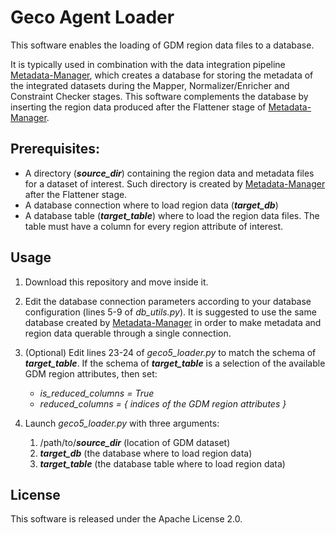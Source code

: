# Geco Agent Loader

This software enables the loading of GDM region data files to a database. 

It is typically used in combination with the data integration pipeline [Metadata-Manager](https://github.com/DEIB-GECO/Metadata-Manager), which creates a database for storing the metadata of the integrated datasets during the Mapper, Normalizer/Enricher and Constraint Checker stages. This software complements the database by inserting the region data produced after the Flattener stage of [Metadata-Manager](https://github.com/DEIB-GECO/Metadata-Manager).


## Prerequisites:
* A directory (***source_dir***) containing the region data and metadata files for a dataset of interest. Such directory is created by [Metadata-Manager](https://github.com/DEIB-GECO/Metadata-Manager) after the Flattener stage.  
* A database connection where to load region data (***target_db***)
* A database table (***target_table***) where to load the region data files. The table must have a column for every region attribute of interest.

## Usage
1. Download this repository and move inside it.
2. Edit the database connection parameters according to your database configuration (lines 5-9 of *db_utils.py*). It is suggested to use the same database created by [Metadata-Manager](https://github.com/DEIB-GECO/Metadata-Manager) in order to make metadata and region data querable through a single connection.
3. (Optional) Edit lines 23-24 of *geco5_loader.py* to match the schema of ***target_table***. If the schema of ***target_table*** is a selection of the available GDM region attributes, then set:
   
   * *is_reduced_columns = True*
   * *reduced_columns = { indices of the GDM region attributes }*   
4. Launch *geco5_loader.py* with three arguments:

   1. /path/to/***source_dir*** (location of GDM dataset)
   2. ***target_db*** (the database where to load region data)
   3. ***target_table*** (the database table where to load region data)


## License
This software is released under the Apache License 2.0.
